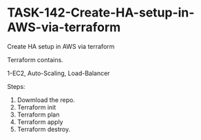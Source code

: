 # TASK-142-Create-HA-setup-in-AWS-via-terraform
Create HA setup in AWS via terraform

Terraform contains.

1-EC2, 
Auto-Scaling, 
Load-Balancer



Steps:

1. Dowmload the repo.
2. Terraform init
3. Terraform plan
4. Terraform apply
5. Terraform destroy.
